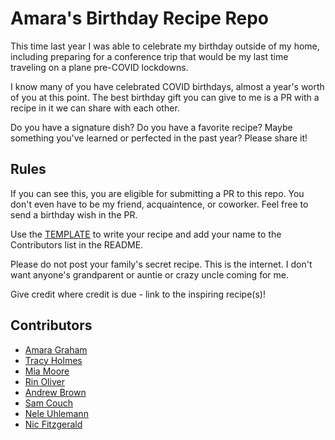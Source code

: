 # Amara's Birthday Recipe Repo

This time last year I was able to celebrate my birthday outside of my home, including preparing for a conference trip that would be my last time traveling on a plane pre-COVID lockdowns. 

I know many of you have celebrated COVID birthdays, almost a year's worth of you at this point. The best birthday gift you can give to me is a PR with a recipe in it we can share with each other.

Do you have a signature dish? Do you have a favorite recipe? Maybe something you've learned or perfected in the past year? Please share it! 

## Rules

If you can see this, you are eligible for submitting a PR to this repo. You don't even have to be my friend, acquaintence, or coworker. Feel free to send a birthday wish in the PR.

Use the [TEMPLATE](template.md) to write your recipe and add your name to the Contributors list in the README. 

Please do not post your family's secret recipe. This is the internet. I don't want anyone's grandparent or auntie or crazy uncle coming for me.

Give credit where credit is due - link to the inspiring recipe(s)!

## Contributors

* [Amara Graham](https://twitter.com/MissAmaraKay)
* [Tracy Holmes](https://twitter.com/tracypholmes)
* [Mia Moore](https://twitter.com/xoMiaMoore)
* [Rin Oliver](https://twitter.com/kiran_oliver)
* [Andrew Brown](https://twitter.com/andrewbrown)
* [Sam Couch](https://twitter.com/samuelcouch)
* [Nele Uhlemann](https://twitter.com/nele_lea)
* [Nic Fitzgerald](https://twitter.com/nicfitzgerald_)

